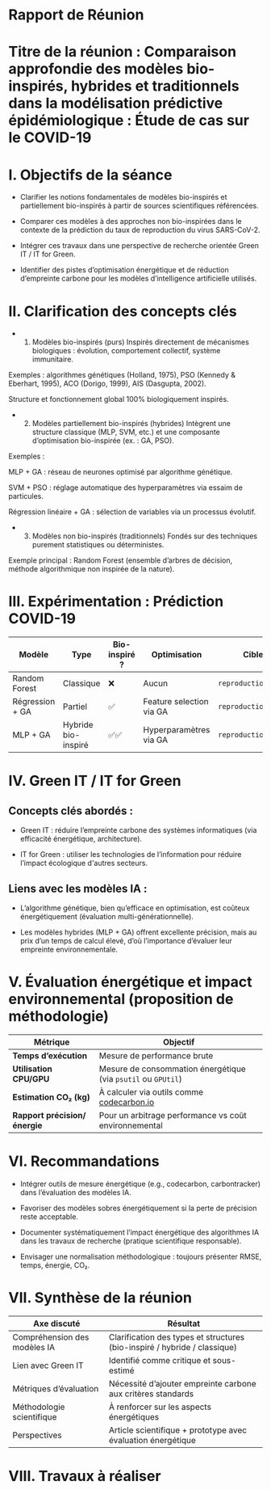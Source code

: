 # Rapport de Réunion 
# Titre de la réunion : Comparaison approfondie des modèles bio-inspirés, hybrides et traditionnels dans la modélisation prédictive épidémiologique : Étude de cas sur le COVID-19
# I.  Objectifs de la séance
- Clarifier les notions fondamentales de modèles bio-inspirés et partiellement bio-inspirés à partir de sources scientifiques référencées.

- Comparer ces modèles à des approches non bio-inspirées dans le contexte de la prédiction du taux de reproduction du virus SARS-CoV-2.

- Intégrer ces travaux dans une perspective de recherche orientée Green IT / IT for Green.

- Identifier des pistes d’optimisation énergétique et de réduction d’empreinte carbone pour les modèles d’intelligence artificielle utilisés.
# II.  Clarification des concepts clés
- 1. Modèles bio-inspirés (purs)
Inspirés directement de mécanismes biologiques : évolution, comportement collectif, système immunitaire.

Exemples : algorithmes génétiques (Holland, 1975), PSO (Kennedy & Eberhart, 1995), ACO (Dorigo, 1999), AIS (Dasgupta, 2002).

Structure et fonctionnement global 100% biologiquement inspirés.

- 2. Modèles partiellement bio-inspirés (hybrides)
Intègrent une structure classique (MLP, SVM, etc.) et une composante d’optimisation bio-inspirée (ex. : GA, PSO).

Exemples :

MLP + GA : réseau de neurones optimisé par algorithme génétique.

SVM + PSO : réglage automatique des hyperparamètres via essaim de particules.

Régression linéaire + GA : sélection de variables via un processus évolutif.

- 3. Modèles non bio-inspirés (traditionnels)
Fondés sur des techniques purement statistiques ou déterministes.

Exemple principal : Random Forest (ensemble d’arbres de décision, méthode algorithmique non inspirée de la nature).
# III.  Expérimentation : Prédiction COVID-19

| Modèle          | Type                | Bio-inspiré ? | Optimisation             | Cible               | Résultats (exemples) |
| --------------- | ------------------- | ------------- | ------------------------ | ------------------- | -------------------- |
| Random Forest   | Classique           | ❌             | Aucun                    | `reproduction_rate` | RMSE : 0.0872        |
| Régression + GA | Partiel             | ✅             | Feature selection via GA | `reproduction_rate` | RMSE : 0.1023        |
| MLP + GA        | Hybride bio-inspiré | ✅✅            | Hyperparamètres via GA   | `reproduction_rate` | RMSE : 0.0761        |
# IV.  Green IT / IT for Green
## Concepts clés abordés :
- Green IT : réduire l’empreinte carbone des systèmes informatiques (via efficacité énergétique, architecture).

- IT for Green : utiliser les technologies de l’information pour réduire l’impact écologique d'autres secteurs.

## Liens avec les modèles IA :
- L’algorithme génétique, bien qu’efficace en optimisation, est coûteux énergétiquement (évaluation multi-générationnelle).

- Les modèles hybrides (MLP + GA) offrent excellente précision, mais au prix d’un temps de calcul élevé, d’où l’importance d’évaluer leur empreinte environnementale.
# V.  Évaluation énergétique et impact environnemental (proposition de méthodologie)
| Métrique                      | Objectif                                                           |
| ----------------------------- | ------------------------------------------------------------------ |
| **Temps d’exécution**         | Mesure de performance brute                                        |
| **Utilisation CPU/GPU**       | Mesure de consommation énergétique (via `psutil` ou `GPUtil`)      |
| **Estimation CO₂ (kg)**       | À calculer via outils comme [codecarbon.io](https://codecarbon.io) |
| **Rapport précision/énergie** | Pour un arbitrage performance vs coût environnemental              |
# VI. Recommandations
- Intégrer outils de mesure énergétique (e.g., codecarbon, carbontracker) dans l’évaluation des modèles IA.

- Favoriser des modèles sobres énergétiquement si la perte de précision reste acceptable.

- Documenter systématiquement l’impact énergétique des algorithmes IA dans les travaux de recherche (pratique scientifique responsable).

- Envisager une normalisation méthodologique : toujours présenter RMSE, temps, énergie, CO₂.
# VII.  Synthèse de la réunion
| Axe discuté                  | Résultat                                                                  |
| ---------------------------- | ------------------------------------------------------------------------- |
| Compréhension des modèles IA | Clarification des types et structures (bio-inspiré / hybride / classique) |
| Lien avec Green IT           | Identifié comme critique et sous-estimé                                   |
| Métriques d’évaluation       | Nécessité d’ajouter empreinte carbone aux critères standards              |
| Méthodologie scientifique    | À renforcer sur les aspects énergétiques                                  |
| Perspectives                 | Article scientifique + prototype avec évaluation énergétique              |
# VIII.  Travaux à réaliser





















